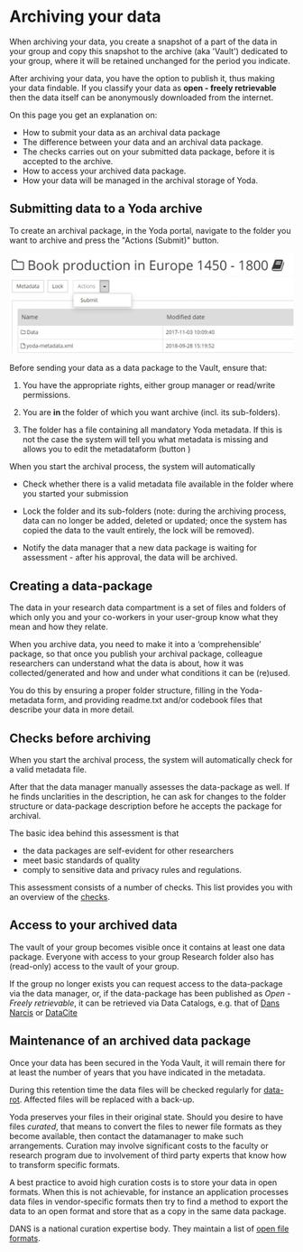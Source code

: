 # Archiving your data
When archiving your data, you create a snapshot of a part of the data in your group and copy this snapshot to the archive (aka 'Vault') dedicated to your group, where it will be retained unchanged for the period you indicate. 

After archiving your data, you have the option to publish it, thus making your data findable. If you classify your data as **open - freely retrievable** then the data itself can be anonymously downloaded from the internet.

On this page you get an explanation on:

- How to submit your data as an archival data package
- The difference between your data and an archival data package.
- The checks carries out on your submitted data package, before it is accepted to the archive.
- How to access your archived data package.
- How your data will be managed in the archival storage of Yoda.

## Submitting data to a Yoda archive
To create an archival package, in the Yoda portal, navigate to the folder you want to archive and press the "Actions (Submit)" button. 

![Submit](Submit-button.JPG)   

Before sending your data as a data package to the Vault, ensure that:

1. You have the appropriate rights, either group manager or read/write permissions.

2. You are **in** the folder of which you want archive (incl. its sub-folders).

3. The folder has a file containing all mandatory Yoda metadata. If this is not the case the system will tell you what metadata is missing and allows you to edit the metadataform (button <Metadata>)

When you start the archival process, the system will automatically

- Check whether there is a valid metadata file available in the folder where you started your submission

- Lock the folder and its sub-folders (note: during the archiving process, data can no longer be added, deleted or updated; once the system has copied the data to the vault entirely, the lock will be removed).
- Notify the data manager that a new data package is waiting for assessment - after his approval, the data will be archived.

## Creating a data-package
The data in your research data compartment is a set of files and folders of which only you and your co-workers in your user-group know what they mean and how they relate.

When you archive data, you need to make it into a ‘comprehensible’ package, so that once you publish your archival package, colleague researchers can understand what the data is about, how it was collected/generated and how and under what conditions it can be (re)used. 

You do this by ensuring a proper folder structure, filling in the Yoda-metadata form, and providing readme.txt and/or codebook files that describe your data in more detail.

## Checks before archiving
When you start the archival process, the system will automatically check for a valid metadata file.

After that the data manager manually assesses the data-package as well.  If he finds unclarities in the description, he can ask for changes to the folder structure or data-package description before he accepts the package for archival.

The basic idea behind this assessment is that

- the data packages are self-evident for other researchers
- meet basic standards of quality
- comply to sensitive data and privacy rules and regulations.

This assessment consists of a number of checks. This list provides you with an overview of the [checks](DM-checks.html).

## Access to your archived data
The vault of your group becomes visible once it contains at least one data package. Everyone with access to your group Research folder also has (read-only) access to the vault of your group.

If the group no longer exists you can request access to the data-package via the data manager, or, if the data-package has been published as _Open - Freely retrievable_, it can be retrieved via Data Catalogs, e.g. that of [Dans Narcis](https://www.narcis.nl/?Language=nl) or [DataCite](https://search.datacite.org/)

## Maintenance of an archived data package
Once your data has been secured in the Yoda Vault, it will remain there for at least the number of years that you have indicated in the metadata.  

During this retention time the data files will be checked regularly for [data-rot](https://en.wikipedia.org/wiki/Data_degradation). Affected files will be replaced with a back-up.

Yoda preserves your files in their original state. Should you desire to have files _curated_, that means to convert the files to newer file formats as they become available, then contact the datamanager to make such arrangements. 
Curation may involve significant costs to the faculty or research program due to involvement of third party experts that know how to transform specific formats.  

A best practice to avoid high curation costs is to store your data in open formats. 
When this is not achievable, for instance an application processes data files in vendor-specific formats then try to find a method to export the data to an open format and store that as a copy in the same data package. 

DANS is a national curation expertise body. They maintain a list of [open file formats](https://dans.knaw.nl/en/about/services/easy/information-about-depositing-data/before-depositing/file-formats).

